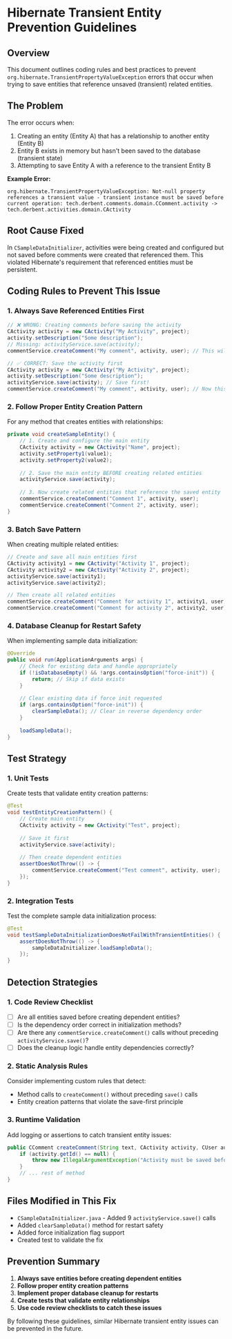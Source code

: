 # Hibernate Transient Entity Prevention Guidelines

## Overview
This document outlines coding rules and best practices to prevent `org.hibernate.TransientPropertyValueException` errors that occur when trying to save entities that reference unsaved (transient) related entities.

## The Problem
The error occurs when:
1. Creating an entity (Entity A) that has a relationship to another entity (Entity B)
2. Entity B exists in memory but hasn't been saved to the database (transient state)
3. Attempting to save Entity A with a reference to the transient Entity B

**Example Error:**
```
org.hibernate.TransientPropertyValueException: Not-null property references a transient value - transient instance must be saved before current operation: tech.derbent.comments.domain.CComment.activity -> tech.derbent.activities.domain.CActivity
```

## Root Cause Fixed
In `CSampleDataInitializer`, activities were being created and configured but not saved before comments were created that referenced them. This violated Hibernate's requirement that referenced entities must be persistent.

## Coding Rules to Prevent This Issue

### 1. Always Save Referenced Entities First
```java
// ❌ WRONG: Creating comments before saving the activity
CActivity activity = new CActivity("My Activity", project);
activity.setDescription("Some description");
// Missing: activityService.save(activity);
commentService.createComment("My comment", activity, user); // This will fail!

// ✅ CORRECT: Save the activity first
CActivity activity = new CActivity("My Activity", project);
activity.setDescription("Some description");
activityService.save(activity); // Save first!
commentService.createComment("My comment", activity, user); // Now this works
```

### 2. Follow Proper Entity Creation Pattern
For any method that creates entities with relationships:
```java
private void createSampleEntity() {
    // 1. Create and configure the main entity
    CActivity activity = new CActivity("Name", project);
    activity.setProperty1(value1);
    activity.setProperty2(value2);
    
    // 2. Save the main entity BEFORE creating related entities
    activityService.save(activity);
    
    // 3. Now create related entities that reference the saved entity
    commentService.createComment("Comment 1", activity, user);
    commentService.createComment("Comment 2", activity, user);
}
```

### 3. Batch Save Pattern
When creating multiple related entities:
```java
// Create and save all main entities first
CActivity activity1 = new CActivity("Activity 1", project);
CActivity activity2 = new CActivity("Activity 2", project);
activityService.save(activity1);
activityService.save(activity2);

// Then create all related entities
commentService.createComment("Comment for activity 1", activity1, user);
commentService.createComment("Comment for activity 2", activity2, user);
```

### 4. Database Cleanup for Restart Safety
When implementing sample data initialization:
```java
@Override
public void run(ApplicationArguments args) {
    // Check for existing data and handle appropriately
    if (!isDatabaseEmpty() && !args.containsOption("force-init")) {
        return; // Skip if data exists
    }
    
    // Clear existing data if force init requested
    if (args.containsOption("force-init")) {
        clearSampleData(); // Clear in reverse dependency order
    }
    
    loadSampleData();
}
```

## Test Strategy

### 1. Unit Tests
Create tests that validate entity creation patterns:
```java
@Test
void testEntityCreationPattern() {
    // Create main entity
    CActivity activity = new CActivity("Test", project);
    
    // Save it first
    activityService.save(activity);
    
    // Then create dependent entities
    assertDoesNotThrow(() -> {
        commentService.createComment("Test comment", activity, user);
    });
}
```

### 2. Integration Tests
Test the complete sample data initialization process:
```java
@Test
void testSampleDataInitializationDoesNotFailWithTransientEntities() {
    assertDoesNotThrow(() -> {
        sampleDataInitializer.loadSampleData();
    });
}
```

## Detection Strategies

### 1. Code Review Checklist
- [ ] Are all entities saved before creating dependent entities?
- [ ] Is the dependency order correct in initialization methods?
- [ ] Are there any `commentService.createComment()` calls without preceding `activityService.save()`?
- [ ] Does the cleanup logic handle entity dependencies correctly?

### 2. Static Analysis Rules
Consider implementing custom rules that detect:
- Method calls to `createComment()` without preceding `save()` calls
- Entity creation patterns that violate the save-first principle

### 3. Runtime Validation
Add logging or assertions to catch transient entity issues:
```java
public CComment createComment(String text, CActivity activity, CUser author) {
    if (activity.getId() == null) {
        throw new IllegalArgumentException("Activity must be saved before creating comments");
    }
    // ... rest of method
}
```

## Files Modified in This Fix
- `CSampleDataInitializer.java` - Added 9 `activityService.save()` calls
- Added `clearSampleData()` method for restart safety
- Added force initialization flag support
- Created test to validate the fix

## Prevention Summary
1. **Always save entities before creating dependent entities**
2. **Follow proper entity creation patterns**
3. **Implement proper database cleanup for restarts**
4. **Create tests that validate entity relationships**
5. **Use code review checklists to catch these issues**

By following these guidelines, similar Hibernate transient entity issues can be prevented in the future.